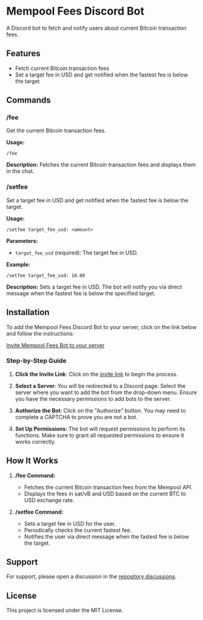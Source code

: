 # Mempool Fees Discord Bot

A Discord bot to fetch and notify users about current Bitcoin transaction fees.

## Features

- Fetch current Bitcoin transaction fees
- Set a target fee in USD and get notified when the fastest fee is below the target

## Commands

### /fee

Get the current Bitcoin transaction fees.

**Usage:**
```
/fee
```

**Description:**
Fetches the current Bitcoin transaction fees and displays them in the chat.

### /setfee

Set a target fee in USD and get notified when the fastest fee is below the target.

**Usage:**
```
/setfee target_fee_usd: <amount>
```

**Parameters:**
- `target_fee_usd` (required): The target fee in USD.

**Example:**
```
/setfee target_fee_usd: 10.00
```

**Description:**
Sets a target fee in USD. The bot will notify you via direct message when the fastest fee is below the specified target.

## Installation

To add the Mempool Fees Discord Bot to your server, click on the link below and follow the instructions:

[Invite Mempool Fees Bot to your server](https://discord.com/oauth2/authorize?client_id=1244394848036061325&scope=bot+identify+guilds&permissions=2147483647)

### Step-by-Step Guide

1. **Click the Invite Link**: Click on the [invite link](https://discord.com/oauth2/authorize?client_id=1244394848036061325&scope=bot+identify+guilds&permissions=2147483647) to begin the process.

2. **Select a Server**: You will be redirected to a Discord page. Select the server where you want to add the bot from the drop-down menu. Ensure you have the necessary permissions to add bots to the server.

3. **Authorize the Bot**: Click on the "Authorize" button. You may need to complete a CAPTCHA to prove you are not a bot.

4. **Set Up Permissions**: The bot will request permissions to perform its functions. Make sure to grant all requested permissions to ensure it works correctly.

## How It Works

1. **/fee Command:**
   - Fetches the current Bitcoin transaction fees from the Mempool API.
   - Displays the fees in sat/vB and USD based on the current BTC to USD exchange rate.

2. **/setfee Command:**
   - Sets a target fee in USD for the user.
   - Periodically checks the current fastest fee.
   - Notifies the user via direct message when the fastest fee is below the target.

## Support

For support, please open a discussion in the [repository discussions](https://github.com/figueiredofrs/Mempool-Fees-Discord-Bot/discussions).

## License

This project is licensed under the MIT License.
